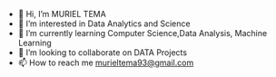 - 👋 Hi, I’m MURIEL TEMA
- 👀 I’m interested in Data Analytics and Science
- 🌱 I’m currently learning Computer Science,Data Analysis, Machine Learning
- 💞️ I’m looking to collaborate on DATA Projects
- 📫 How to reach me murieltema93@gmail.com

<!---
muriel1010/muriel1010 is a ✨ special ✨ repository because its `README.md` (this file) appears on your GitHub profile.
You can click the Preview link to take a look at your changes.
--->
